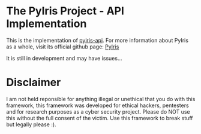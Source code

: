 # The PyIris Project - API Implementation
This is the implementation of [pyiris-api](https://github.com/Anirudha152/pyiris-api "PyIris API"). For more information about PyIris as a whole, visit its official github page: [PyIris](https://github.com/angus-y/PyIris-backdoor "PyIris")

It is still in development and may have issues...


# Disclaimer
I am not held reponsible for anything illegal or unethical that you do with this framework, this framework was developed for ethical hackers, pentesters and for research purposes as a cyber security project. Please do NOT use this without the full consent of the victim. Use this framework to break stuff but legally please :).
